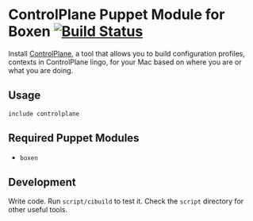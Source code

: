# ControlPlane Puppet Module for Boxen [![Build Status](https://travis-ci.org/dieterdemeyer/puppet-controlplane.png)](https://travis-ci.org/dieterdemeyer/puppet-controlplane)

Install [ControlPlane](http://www.controlplaneapp.com/), a tool that allows you to build configuration profiles, contexts in ControlPlane lingo, for your Mac based on where you are or what you are doing.

## Usage

```puppet
include controlplane
```

## Required Puppet Modules

* `boxen`

## Development

Write code. Run `script/cibuild` to test it. Check the `script`
directory for other useful tools.
